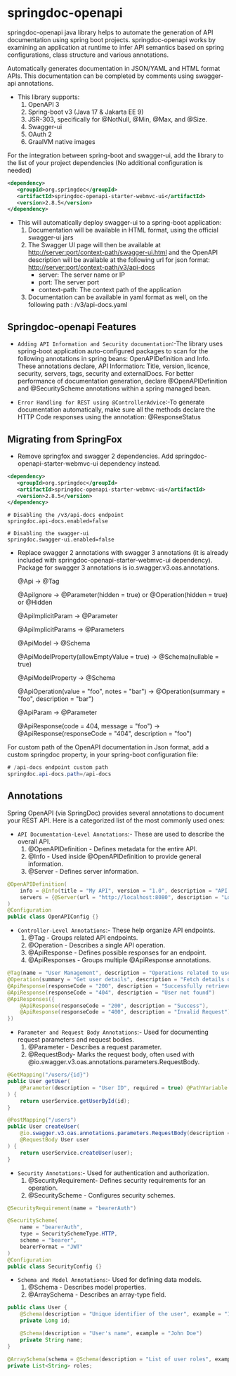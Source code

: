 # springdoc-openapi

springdoc-openapi java library helps to automate the generation of API documentation using spring boot projects. springdoc-openapi works by examining an application at runtime to infer API semantics based on spring configurations, class structure and various annotations.

Automatically generates documentation in JSON/YAML and HTML format APIs. This documentation can be completed by comments using swagger-api annotations.

- This library supports:
   1. OpenAPI 3
   2. Spring-boot v3 (Java 17 & Jakarta EE 9)
   3. JSR-303, specifically for @NotNull, @Min, @Max, and @Size.
   4. Swagger-ui
   5. OAuth 2
   6. GraalVM native images

For the integration between spring-boot and swagger-ui, add the library to the list of your project dependencies (No additional configuration is needed)

```xml
<dependency>
   <groupId>org.springdoc</groupId>
   <artifactId>springdoc-openapi-starter-webmvc-ui</artifactId>
   <version>2.8.5</version>
</dependency>
```

- This will automatically deploy swagger-ui to a spring-boot application:
   1. Documentation will be available in HTML format, using the official swagger-ui jars
   2. The Swagger UI page will then be available at <http://server:port/context-path/swagger-ui.html> and the OpenAPI description will be available at the following url for json format: <http://server:port/context-path/v3/api-docs>
      - server: The server name or IP
      - port: The server port
      - context-path: The context path of the application
   3. Documentation can be available in yaml format as well, on the following path : /v3/api-docs.yaml

## Springdoc-openapi Features

- `Adding API Information and Security documentation`:-The library uses spring-boot application auto-configured packages to scan for the following annotations in spring beans: OpenAPIDefinition and Info. These annotations declare, API Information: Title, version, licence, security, servers, tags, security and externalDocs. For better performance of documentation generation, declare @OpenAPIDefinition and @SecurityScheme annotations within a spring managed bean.

- `Error Handling for REST using @ControllerAdvice`:-To generate documentation automatically, make sure all the methods declare the HTTP Code responses using the annotation: @ResponseStatus

## Migrating from SpringFox

- Remove springfox and swagger 2 dependencies. Add springdoc-openapi-starter-webmvc-ui dependency instead.

```xml
<dependency>
   <groupId>org.springdoc</groupId>
   <artifactId>springdoc-openapi-starter-webmvc-ui</artifactId>
   <version>2.8.5</version>
</dependency>
```

```properties
# Disabling the /v3/api-docs endpoint
springdoc.api-docs.enabled=false

# Disabling the swagger-ui
springdoc.swagger-ui.enabled=false
```

- Replace swagger 2 annotations with swagger 3 annotations (it is already included with springdoc-openapi-starter-webmvc-ui dependency). Package for swagger 3 annotations is io.swagger.v3.oas.annotations.

    @Api → @Tag

    @ApiIgnore → @Parameter(hidden = true) or @Operation(hidden = true) or @Hidden

    @ApiImplicitParam → @Parameter

    @ApiImplicitParams → @Parameters

    @ApiModel → @Schema

    @ApiModelProperty(allowEmptyValue = true) → @Schema(nullable = true)

    @ApiModelProperty → @Schema

    @ApiOperation(value = "foo", notes = "bar") → @Operation(summary = "foo", description = "bar")

    @ApiParam → @Parameter

    @ApiResponse(code = 404, message = "foo") → @ApiResponse(responseCode = "404", description = "foo")

For custom path of the OpenAPI documentation in Json format, add a custom springdoc property, in your spring-boot configuration file:

```java
# /api-docs endpoint custom path
springdoc.api-docs.path=/api-docs
```

## Annotations

Spring OpenAPI (via SpringDoc) provides several annotations to document your REST API. Here is a categorized list of the most commonly used ones:

- `API Documentation-Level Annotations`:- These are used to describe the overall API.
   1. @OpenAPIDefinition - Defines metadata for the entire API.
   2. @Info - Used inside @OpenAPIDefinition to provide general information.
   3. @Server - Defines server information.

```java
@OpenAPIDefinition(
    info = @Info(title = "My API", version = "1.0", description = "API documentation"),
    servers = {@Server(url = "http://localhost:8080", description = "Local Server")}
)
@Configuration
public class OpenAPIConfig {}
```

- `Controller-Level Annotations`:- These help organize API endpoints.
   1. @Tag - Groups related API endpoints.
   2. @Operation - Describes a single API operation.
   3. @ApiResponse - Defines possible responses for an endpoint.
   4. @ApiResponses - Groups multiple @ApiResponse annotations.

```java
@Tag(name = "User Management", description = "Operations related to users")
@Operation(summary = "Get user details", description = "Fetch details of a specific user")
@ApiResponse(responseCode = "200", description = "Successfully retrieved user")
@ApiResponse(responseCode = "404", description = "User not found")
@ApiResponses({
    @ApiResponse(responseCode = "200", description = "Success"),
    @ApiResponse(responseCode = "400", description = "Invalid Request")
})
```

- `Parameter and Request Body Annotations`:- Used for documenting request parameters and request bodies.
   1. @Parameter - Describes a request parameter.
   2. @RequestBody- Marks the request body, often used with @io.swagger.v3.oas.annotations.parameters.RequestBody.

```java
@GetMapping("/users/{id}")
public User getUser(
    @Parameter(description = "User ID", required = true) @PathVariable Long id
) {
    return userService.getUserById(id);
}

@PostMapping("/users")
public User createUser(
    @io.swagger.v3.oas.annotations.parameters.RequestBody(description = "User data") 
    @RequestBody User user
) {
    return userService.createUser(user);
}
```

- `Security Annotations`:- Used for authentication and authorization.
   1. @SecurityRequirement- Defines security requirements for an operation.
   2. @SecurityScheme - Configures security schemes.

```Java
@SecurityRequirement(name = "bearerAuth")

@SecurityScheme(
    name = "bearerAuth",
    type = SecuritySchemeType.HTTP,
    scheme = "bearer",
    bearerFormat = "JWT"
)
@Configuration
public class SecurityConfig {}
```

- `Schema and Model Annotations`:- Used for defining data models.
   1. @Schema - Describes model properties.
   2. @ArraySchema - Describes an array-type field.

```java
public class User {
    @Schema(description = "Unique identifier of the user", example = "1")
    private Long id;

    @Schema(description = "User's name", example = "John Doe")
    private String name;
}

@ArraySchema(schema = @Schema(description = "List of user roles", example = "[\"admin\", \"user\"]"))
private List<String> roles;
```
